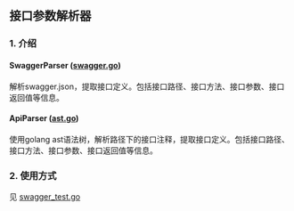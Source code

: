 ## 接口参数解析器


### 1. 介绍

#### SwaggerParser ([swagger.go](apiparser%2Fswagger.go))

解析swagger.json，提取接口定义。包括接口路径、接口方法、接口参数、接口返回值等信息。


####  ApiParser ([ast.go](apiparser%2Fast.go))
使用golang ast语法树，解析路径下的接口注释，提取接口定义。包括接口路径、接口方法、接口参数、接口返回值等信息。

### 2. 使用方式

见 [swagger_test.go](swagger_test.go)
